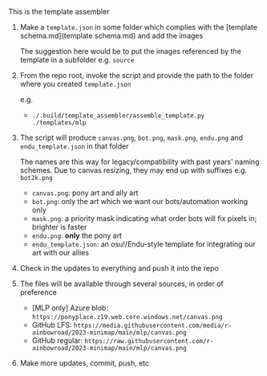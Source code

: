 This is the template assembler

1. Make a `template.json` in some folder which complies with the [template schema.md](template schema.md) and add the images

    The suggestion here would be to put the images referenced by the template in a subfolder e.g. `source`

1. From the repo root, invoke the script and provide the path to the folder where you created `template.json`

    e.g.

    * `./.build/template_assembler/assemble_template.py ./templates/mlp`

1. The script will produce `canvas.png`, `bot.png`, `mask.png`, `endu.png` and `endu_template.json` in that folder

    The names are this way for legacy/compatibility with past years' naming schemes. Due to canvas resizing, they may end up with suffixes e.g. `bot2k.png`
    
    * `canvas.png`: pony art and ally art
    * `bot.png`: only the art which we want our bots/automation working only
    * `mask.png`: a priority mask indicating what order bots will fix pixels in; brighter is faster
    * `endu.png`: **only** the pony art
    * `endu_template.json`: an osu!/Endu-style template for integrating our art with our allies

1. Check in the updates to everything and push it into the repo

1. The files will be available through several sources, in order of preference

    * [MLP only] Azure blob: `https://ponyplace.z19.web.core.windows.net/canvas.png`
    * GitHub LFS: `https://media.githubusercontent.com/media/r-ainbowroad/2023-minimap/main/mlp/canvas.png`
    * GitHub regular: `https://raw.githubusercontent.com/r-ainbowroad/2023-minimap/main/mlp/canvas.png`

1. Make more updates, commit, push, etc